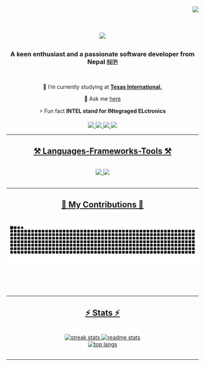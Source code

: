 <div align="right">
<img  src="https://komarev.com/ghpvc/?username=darkkphoenyx&label=Profile%20views&color=0e75b6&style=flat" />
</div>

<h1 align="center">
    <img src="https://readme-typing-svg.herokuapp.com/?font=Righteous&size=35&center=true&vCenter=true&width=500&height=70&duration=4000&lines=Hi+There!+👋;+I'm+Deepesh!;" />
</h1>

<h3 align="center">A keen enthusiast and a  passionate software developer from Nepal 🇳🇵</h3>

<br/>

<div align="center">
 
 🏫 I’m currently studying at [**Texas International.**](https://texasintl.edu.np/)

💬 Ask me [here](https://github.com/darkkphoenyx/darkkphoenyx/issues)

⚡ Fun fact **INTEL stand for INtegraged ELctronics**

 </div>

<div align="center"> 
  <a href="https://www.linkedin.com/in/deepeshsunuwar/">
    <img src="https://img.shields.io/badge/LinkedIn-0077B5?style=for-the-badge&logo=linkedin&logoColor=white" />
  </a>
  <a href="https://www.facebook.com/deepesh.sunuwar.08">
     <img src="https://img.shields.io/badge/Facebook-005FED?style=for-the-badge&logo=facebook&logoColor=white" /> 
  </a>
  <a href="https://www.instagram.com/sun_deepesh/">
    <img src="https://img.shields.io/badge/Instagram-E4405F?style=for-the-badge&logo=instagram&logoColor=white" />
  </a>
    <a href="https://darkkphoenyx-portfolio.vercel.app/">
     <img src="https://img.shields.io/badge/Portfolio-FF5722?style=for-the-badge&logo=todoist&logoColor=white" />
</div>

 <hr/>
 
<h2 align="center">⚒️ Languages-Frameworks-Tools ⚒️</h2>
<br/>
<div align="center">
    <img src="https://skillicons.dev/icons?i=c,git,linux,html,css,vscode,github,linux,bootstrap,mui" />
    <img src="https://skillicons.dev/icons?i=javascript,typescript,react,tailwind,nodejs,postman,express,mongodb,mysql,postgres" />
    <br>
</div>

<br/>
<hr/>

<div align="center">
  <h2>🐍 My Contributions 🐍</h2>
  <br>
  <img alt="snake eating my contributions" src="https://raw.githubusercontent.com/darkkphoenyx/darkkphoenyx/output/github-contribution-grid-snake.svg" />
  
  <br/><br/><br/>
</div>

<hr/>

<h2 align="center">⚡ Stats ⚡</h2>
<br>
<div align=center>
  <img width=390 src="https://github-readme-streak-stats-salesp07.vercel.app/?user=salesp07&count_private=true&theme=react&border_radius=10" alt="streak stats"/>
  <img width=390 src="https://github-readme-stats-salesp07.vercel.app/api?username=salesp07&count_private=true&show_icons=true&theme=react&rank_icon=github&border_radius=10" alt="readme stats" />
  <br/>
  <img width=325 align="center" src="https://github-readme-stats-salesp07.vercel.app/api/top-langs/?username=salesp07&hide=HTML&langs_count=8&layout=compact&theme=react&border_radius=10&size_weight=0.5&count_weight=0.5&exclude_repo=github-readme-stats" alt="top langs" />
</div>

<br/>

<hr/>

<br/>
